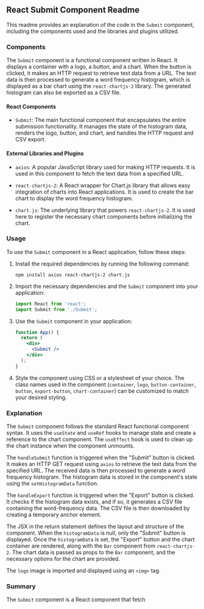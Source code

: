 ## React Submit Component Readme

This readme provides an explanation of the code in the `Submit` component, including the components used and the libraries and plugins utilized.

### Components

The `Submit` component is a functional component written in React. It displays a container with a logo, a button, and a chart. When the button is clicked, it makes an HTTP request to retrieve text data from a URL. The text data is then processed to generate a word frequency histogram, which is displayed as a bar chart using the `react-chartjs-2` library. The generated histogram can also be exported as a CSV file.

#### React Components

- `Submit`: The main functional component that encapsulates the entire submission functionality. It manages the state of the histogram data, renders the logo, button, and chart, and handles the HTTP request and CSV export.

#### External Libraries and Plugins

- `axios`: A popular JavaScript library used for making HTTP requests. It is used in this component to fetch the text data from a specified URL.

- `react-chartjs-2`: A React wrapper for Chart.js library that allows easy integration of charts into React applications. It is used to create the bar chart to display the word frequency histogram.

- `chart.js`: The underlying library that powers `react-chartjs-2`. It is used here to register the necessary chart components before initializing the chart.

### Usage

To use the `Submit` component in a React application, follow these steps:

1. Install the required dependencies by running the following command:

   ```
   npm install axios react-chartjs-2 chart.js
   ```

2. Import the necessary dependencies and the `Submit` component into your application:

   ```jsx
   import React from 'react';
   import Submit from './Submit';
   ```

3. Use the `Submit` component in your application:

   ```jsx
   function App() {
     return (
       <div>
         <Submit />
       </div>
     );
   }
   ```

4. Style the component using CSS or a stylesheet of your choice. The class names used in the component (`container`, `logo`, `button-container`, `button`, `export-button`, `chart-container`) can be customized to match your desired styling.

### Explanation

The `Submit` component follows the standard React functional component syntax. It uses the `useState` and `useRef` hooks to manage state and create a reference to the chart component. The `useEffect` hook is used to clean up the chart instance when the component unmounts.

The `handleSubmit` function is triggered when the "Submit" button is clicked. It makes an HTTP GET request using `axios` to retrieve the text data from the specified URL. The received data is then processed to generate a word frequency histogram. The histogram data is stored in the component's state using the `setHistogramData` function.

The `handleExport` function is triggered when the "Export" button is clicked. It checks if the histogram data exists, and if so, it generates a CSV file containing the word-frequency data. The CSV file is then downloaded by creating a temporary anchor element.

The JSX in the return statement defines the layout and structure of the component. When the `histogramData` is null, only the "Submit" button is displayed. Once the `histogramData` is set, the "Export" button and the chart container are rendered, along with the `Bar` component from `react-chartjs-2`. The chart data is passed as props to the `Bar` component, and the necessary options for the chart are provided.

The `logo` image is imported and displayed using an `<img>` tag.

### Summary

The `Submit` component is a React component that fetch
